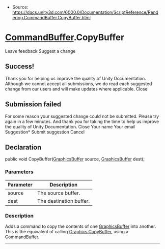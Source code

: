* Source: https://docs.unity3d.com/6000.0/Documentation/ScriptReference/Rendering.CommandBuffer.CopyBuffer.html

#  [CommandBuffer](https://docs.unity3d.com/6000.0/Documentation/ScriptReference/Rendering.CommandBuffer.html).CopyBuffer
Leave feedback
Suggest a change
## Success!
Thank you for helping us improve the quality of Unity Documentation. Although we cannot accept all submissions, we do read each suggested change from our users and will make updates where applicable.
Close
## Submission failed
For some reason your suggested change could not be submitted. Please <a>try again</a> in a few minutes. And thank you for taking the time to help us improve the quality of Unity Documentation.
Close
Your name Your email Suggestion* Submit suggestion
Cancel
## Declaration
public void CopyBuffer([GraphicsBuffer](https://docs.unity3d.com/6000.0/Documentation/ScriptReference/GraphicsBuffer.html) source, [GraphicsBuffer](https://docs.unity3d.com/6000.0/Documentation/ScriptReference/GraphicsBuffer.html) dest); 
### Parameters
Parameter | Description  
---|---  
source | The source buffer.  
dest | The destination buffer.  
### Description
Adds a command to copy the contents of one [GraphicsBuffer](https://docs.unity3d.com/6000.0/Documentation/ScriptReference/GraphicsBuffer.html) into another.
This is the equivalent of calling [Graphics.CopyBuffer](https://docs.unity3d.com/6000.0/Documentation/ScriptReference/Graphics.CopyBuffer.html), using a CommandBuffer.
* * *
